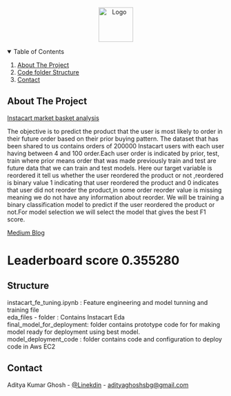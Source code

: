 
<!-- PROJECT LOGO -->
<br />
<p align="center">
  <a href="Instacart">
    <img src="https://storage.googleapis.com/kaggle-competitions/kaggle/3333/media/instacart_sidebar.png" alt="Logo" width="80" height="80">
  </a>
</p>

<!-- TABLE OF CONTENTS -->
<details open="open">
  <summary>Table of Contents</summary>
  <ol>
    <li>
      <a href="#about-the-project">About The Project</a>
    </li>
      <li>
      <a href="#Structure">Code folder Structure</a>
    </li>
    <li><a href="#contact">Contact</a></li>
  </ol>
</details>


## About The Project

[Instacart market basket analysis](https://www.kaggle.com/c/instacart-market-basket-analysis)

The objective is to predict the product that the user is most likely to order in their future order
based on their prior buying pattern. The dataset that has been shared to us contains orders of
200000 Instacart users with each user having between 4 and 100 order.Each user order is
indicated by prior, test, train where prior means order that was made previously train and test
are future data that we can train and test models. Here our target variable is reordered it tell us
whether the user reordered the product or not ,reordered is binary value 1 indicating that user
reordered the product and 0 indicates that user did not reorder the product,in some order
reorder value is missing meaning we do not have any information about reorder.
We will be training a binary classification model to predict if the user reordered the product or
not.For model selection we will select the model that gives the best  F1 score.

[Medium Blog](https://adityaghoshsbg.medium.com/instacart-market-basket-analysis-case-study-986090bb8f1c)

# Leaderboard score 0.355280


## Structure

instacart_fe_tuning.ipynb : Feature engineering and model tunning and training file <br>
eda_files - folder : Contains Instacart Eda<br>
final_model_for_deployment: folder contains prototype code for for making model ready for deployment using best model.<br>
model_deployment_code : folder contains code and configuration to deploy code in Aws EC2  <br>

<!-- CONTACT -->
## Contact

Aditya Kumar Ghosh - [@Linekdin](https://www.linkedin.com/in/aditya-ghosh-955b5b161/) - adityaghoshsbg@gmail.com
